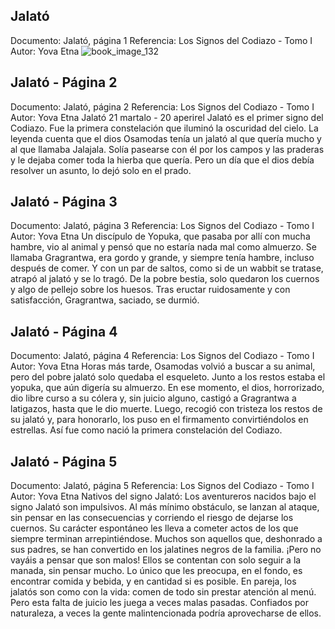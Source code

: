 ## Jalató
Documento: Jalató, página 1
Referencia: Los Signos del Codiazo - Tomo I
Autor: Yova Etna
![book_image_132](https://media.discordapp.net/attachments/1105643336989159555/1105647608279605389/132.jpg)

## Jalató - Página 2
Documento: Jalató, página 2
Referencia: Los Signos del Codiazo - Tomo I
Autor: Yova Etna
Jalató
21 martalo - 20 aperirel
Jalató es el primer signo del Codiazo. Fue la primera constelación que iluminó la oscuridad del cielo. La leyenda cuenta que el dios Osamodas tenía un jalató al que quería mucho y al que llamaba Jalajala. Solía pasearse con él por los campos y las praderas y le dejaba comer toda la hierba que quería. Pero un día que el dios debía resolver un asunto, lo dejó solo en el prado.

## Jalató - Página 3
Documento: Jalató, página 3
Referencia: Los Signos del Codiazo - Tomo I
Autor: Yova Etna
Un discípulo de Yopuka, que pasaba por allí con mucha hambre, vio al animal y pensó que no estaría nada mal como almuerzo. Se llamaba Gragrantwa, era gordo y grande, y siempre tenía hambre, incluso después de comer. Y con un par de saltos, como si de un wabbit se tratase, atrapó al jalató y se lo tragó. De la pobre bestia, solo quedaron los cuernos y algo de pellejo sobre los huesos. Tras eructar ruidosamente y con satisfacción, Gragrantwa, saciado, se durmió.

## Jalató - Página 4
Documento: Jalató, página 4
Referencia: Los Signos del Codiazo - Tomo I
Autor: Yova Etna
Horas más tarde, Osamodas volvió a buscar a su animal, pero del pobre jalató solo quedaba el esqueleto. Junto a los restos estaba el yopuka, que aún digería su almuerzo. En ese momento, el dios, horrorizado, dio libre curso a su cólera y, sin juicio alguno, castigó a Gragrantwa a latigazos, hasta que le dio muerte. Luego, recogió con tristeza los restos de su jalató y, para honorarlo, los puso en el firmamento convirtiéndolos en estrellas. Así fue como nació la primera constelación del Codiazo.

## Jalató - Página 5
Documento: Jalató, página 5
Referencia: Los Signos del Codiazo - Tomo I
Autor: Yova Etna
Nativos del signo Jalató:
Los aventureros nacidos bajo el signo Jalató son impulsivos. Al más mínimo obstáculo, se lanzan al ataque, sin pensar en las consecuencias y corriendo el riesgo de dejarse los cuernos. Su carácter espontáneo les lleva a cometer actos de los que siempre terminan arrepintiéndose. Muchos son aquellos que, deshonrado a sus padres, se han convertido en los jalatines negros de la familia. ¡Pero no vayáis a pensar que son malos! Ellos se contentan con solo seguir a la manada, sin pensar mucho. Lo único que les preocupa, en el fondo, es encontrar comida y bebida, y en cantidad si es posible.
En pareja, los jalatós son como con la vida: comen de todo sin prestar atención al menú. Pero esta falta de juicio les juega a veces malas pasadas. Confiados por naturaleza, a veces la gente malintencionada podría aprovecharse de ellos.
